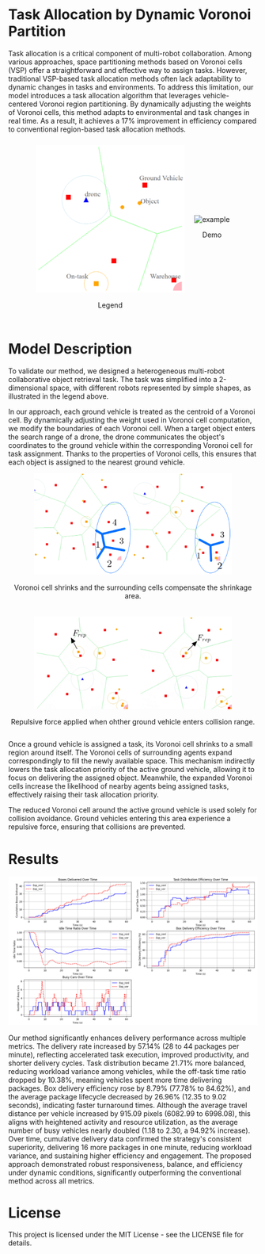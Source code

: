 # Task Allocation by Dynamic Voronoi Partition
Task allocation is a critical component of multi-robot collaboration. Among various approaches, space partitioning methods based on Voronoi cells (VSP) offer a straightforward and effective way to assign tasks. However, traditional VSP-based task allocation methods often lack adaptability to dynamic changes in tasks and environments. To address this limitation, our model introduces a task allocation algorithm that leverages vehicle-centered Voronoi region partitioning. By dynamically adjusting the weights of Voronoi cells, this method adapts to environmental and task changes in real time. As a result, it achieves a 17% improvement in efficiency compared to conventional region-based task allocation methods.

<div style="display: flex; justify-content: center; align-items: center;">
    <div style="text-align: center; margin: 10px;">
        <img src="figure/env.png" alt="details" style="width: 300px; height: auto;">
        <p>Legend</p>
    </div>
    <div style="text-align: center; margin: 10px;">
        <img src="figure/demo.gif" alt="example" style="width: 300px; height: auto;">
        <p>Demo</p>
    </div>
</div>

# Model Description

To validate our method, we designed a heterogeneous multi-robot collaborative object retrieval task. The task was simplified into a 2-dimensional space, with different robots represented by simple shapes, as illustrated in the legend above. 

In our approach, each ground vehicle is treated as the centroid of a Voronoi cell. By dynamically adjusting the weight used in Voronoi cell computation, we modify the boundaries of each Voronoi cell. When a target object enters the search range of a drone, the drone communicates the object's coordinates to the ground vehicle within the corresponding Voronoi cell for task assignment. Thanks to the properties of Voronoi cells, this ensures that each object is assigned to the nearest ground vehicle.

<div style="display: flex; flex-direction: column; justify-content: center; align-items: center; gap: 20px;">
    <div style="text-align: center;">
        <img src="figure/example.jpg" alt="Example" style="width: 400px; height: auto;">
        <p>Voronoi cell shrinks and the surrounding cells compensate the shrinkage area.</p>
    </div>
    <div style="text-align: center;">
        <img src="figure/repulsive.jpg" alt="Repulsive" style="width: 400px; height: auto;">
        <p>Repulsive force applied when ohther ground vehicle enters collision range.</p>
    </div>
</div>

Once a ground vehicle is assigned a task, its Voronoi cell shrinks to a small region around itself. The Voronoi cells of surrounding agents expand correspondingly to fill the newly available space. This mechanism indirectly lowers the task allocation priority of the active ground vehicle, allowing it to focus on delivering the assigned object. Meanwhile, the expanded Voronoi cells increase the likelihood of nearby agents being assigned tasks, effectively raising their task allocation priority.

The reduced Voronoi cell around the active ground vehicle is used solely for collision avoidance. Ground vehicles entering this area experience a repulsive force, ensuring that collisions are prevented.

# Results

![details](figure/results.png)

Our method significantly enhances delivery performance across multiple metrics. The delivery rate increased by 57.14% (28 to 44 packages per minute), reflecting accelerated task execution, improved productivity, and shorter delivery cycles. Task distribution became 21.71% more balanced, reducing workload variance among vehicles, while the off-task time ratio dropped by 10.38%, meaning vehicles spent more time delivering packages. Box delivery efficiency rose by 8.79% (77.78% to 84.62%), and the average package lifecycle decreased by 26.96% (12.35 to 9.02 seconds), indicating faster turnaround times. Although the average travel distance per vehicle increased by 915.09 pixels (6082.99 to 6998.08), this aligns with heightened activity and resource utilization, as the average number of busy vehicles nearly doubled (1.18 to 2.30, a 94.92% increase). Over time, cumulative delivery data confirmed the strategy's consistent superiority, delivering 16 more packages in one minute, reducing workload variance, and sustaining higher efficiency and engagement. The proposed approach demonstrated robust responsiveness, balance, and efficiency under dynamic conditions, significantly outperforming the conventional method across all metrics.

# License
This project is licensed under the MIT License - see the LICENSE file for details.
